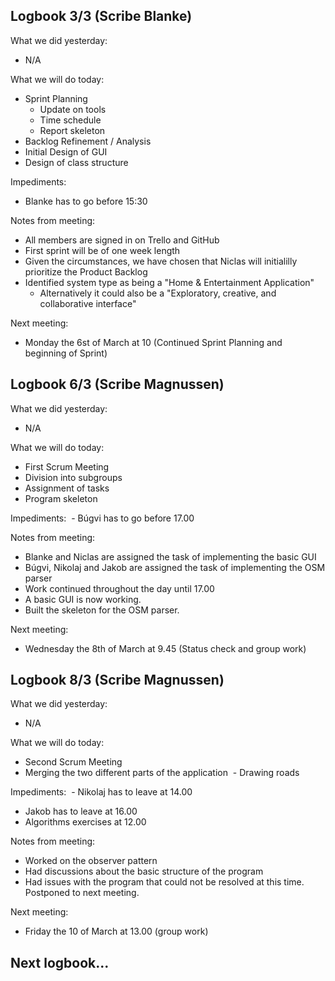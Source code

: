 ## Logbook 3/3 (Scribe Blanke)
What we did yesterday: 
- N/A

What we will do today:
- Sprint Planning
  - Update on tools 
  - Time schedule
  - Report skeleton
- Backlog Refinement / Analysis
- Initial Design of GUI 
- Design of class structure

Impediments:
- Blanke has to go before 15:30

Notes from meeting:
- All members are signed in on Trello and GitHub
- First sprint will be of one week length
- Given the circumstances, we have chosen that Niclas will initialilly prioritize the Product Backlog
- Identified system type as being a "Home & Entertainment Application"
  - Alternatively it could also be a "Exploratory, creative, and collaborative interface"

Next meeting:
- Monday the 6st of March at 10 (Continued Sprint Planning and beginning of Sprint)

## Logbook 6/3 (Scribe Magnussen)

What we did yesterday:
 - N/A
 
What we will do today:
 - First Scrum Meeting
  - Division into subgroups
  - Assignment of tasks
  - Program skeleton 
 
Impediments: 
  - Búgvi has to go before 17.00
  
Notes from meeting:
 - Blanke and Niclas are assigned the task of implementing the basic GUI
 - Búgvi, Nikolaj and Jakob are assigned the task of implementing the OSM parser
 - Work continued throughout the day until 17.00
 - A basic GUI is now working.
 - Built the skeleton for the OSM parser. 
 
Next meeting:
 - Wednesday the 8th of March at 9.45 (Status check and group work)
 
## Logbook 8/3 (Scribe Magnussen)

What we did yesterday:
 - N/A
 
What we will do today:
 - Second Scrum Meeting
  - Merging the two different parts of the application
  - Drawing roads
 
Impediments: 
  - Nikolaj has to leave at 14.00
  - Jakob has to leave at 16.00
  - Algorithms exercises at 12.00
  
Notes from meeting:
 - Worked on the observer pattern
 - Had discussions about the basic structure of the program
 - Had issues with the program that could not be resolved at this time. Postponed to next meeting. 
 
Next meeting:
 - Friday the 10 of March at 13.00 (group work)
 
 
 
## Next logbook...
